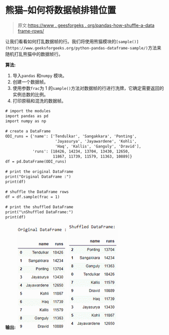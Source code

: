 # 熊猫–如何将数据帧排错位置

> 原文:[https://www . geesforgeks . org/pandas-how-shuffle-a-data frame-rows/](https://www.geeksforgeeks.org/pandas-how-to-shuffle-a-dataframe-rows/)

让我们看看如何打乱数据帧的行。我们将使用熊猫模块的`[sample()](https://www.geeksforgeeks.org/python-pandas-dataframe-sample/)`方法来随机打乱熊猫中的数据帧行。

**算法:**

1.  导入`pandas` 和`numpy` 模块。
2.  创建一个数据帧。
3.  使用参数`frac`为 1 的`sample()`方法对数据帧的行进行洗牌，它确定需要返回的实例总数的比例。
4.  打印原稿和混洗的数据帧。

```
# import the modules
import pandas as pd
import numpy as np

# create a DataFrame
ODI_runs = {'name': ['Tendulkar', 'Sangakkara', 'Ponting',
                      'Jayasurya', 'Jayawardene', 'Kohli',
                      'Haq', 'Kallis', 'Ganguly', 'Dravid'],
            'runs': [18426, 14234, 13704, 13430, 12650,
                     11867, 11739, 11579, 11363, 10889]}
df = pd.DataFrame(ODI_runs)

# print the original DataFrame
print("Original DataFrame :")
print(df)

# shuffle the DataFrame rows
df = df.sample(frac = 1)

# print the shuffled DataFrame
print("\nShuffled DataFrame:")
print(df)
```

**输出:**
![](img/9426443c54b2307b19d1db79fcd49c3e.png)
![](img/3f2a42532c5c23a5a0b2e67b72b43c12.png)